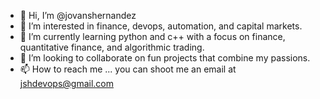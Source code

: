 - 👋 Hi, I’m @jovanshernandez
- 👀 I’m interested in finance, devops, automation, and capital markets.
- 🌱 I’m currently learning python and c++ with a focus on finance, quantitative finance, and algorithmic trading.
- 💞️ I’m looking to collaborate on fun projects that combine my passions.
- 📫 How to reach me ... you can shoot me an email at jshdevops@gmail.com

<!---
jovanshernandez/jovanshernandez is a ✨ special ✨ repository because its `README.md` (this file) appears on your GitHub profile.
You can click the Preview link to take a look at your changes.
--->

